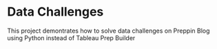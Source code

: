 # Data Challenges

This project demontrates how to solve data challenges on Preppin Blog using Python instead of Tableau Prep Builder